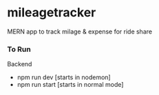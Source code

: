 # mileagetracker

MERN app to track milage &amp; expense for ride share 

### To Run

Backend
- npm run dev [starts in nodemon]
- npm run start [starts in normal mode]


